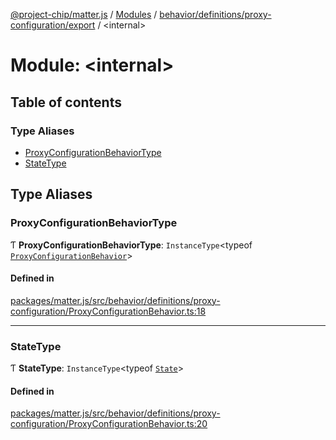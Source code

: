 [@project-chip/matter.js](../README.md) / [Modules](../modules.md) / [behavior/definitions/proxy-configuration/export](behavior_definitions_proxy_configuration_export.md) / \<internal\>

# Module: \<internal\>

## Table of contents

### Type Aliases

- [ProxyConfigurationBehaviorType](behavior_definitions_proxy_configuration_export._internal_.md#proxyconfigurationbehaviortype)
- [StateType](behavior_definitions_proxy_configuration_export._internal_.md#statetype)

## Type Aliases

### ProxyConfigurationBehaviorType

Ƭ **ProxyConfigurationBehaviorType**: `InstanceType`\<typeof [`ProxyConfigurationBehavior`](behavior_definitions_proxy_configuration_export.md#proxyconfigurationbehavior)\>

#### Defined in

[packages/matter.js/src/behavior/definitions/proxy-configuration/ProxyConfigurationBehavior.ts:18](https://github.com/project-chip/matter.js/blob/6d3b6a5d957d88a9231d6ecab4bb41f8133112be/packages/matter.js/src/behavior/definitions/proxy-configuration/ProxyConfigurationBehavior.ts#L18)

___

### StateType

Ƭ **StateType**: `InstanceType`\<typeof [`State`](../classes/behavior_definitions_proxy_configuration_export.ProxyConfigurationServer.md#state-1)\>

#### Defined in

[packages/matter.js/src/behavior/definitions/proxy-configuration/ProxyConfigurationBehavior.ts:20](https://github.com/project-chip/matter.js/blob/6d3b6a5d957d88a9231d6ecab4bb41f8133112be/packages/matter.js/src/behavior/definitions/proxy-configuration/ProxyConfigurationBehavior.ts#L20)
